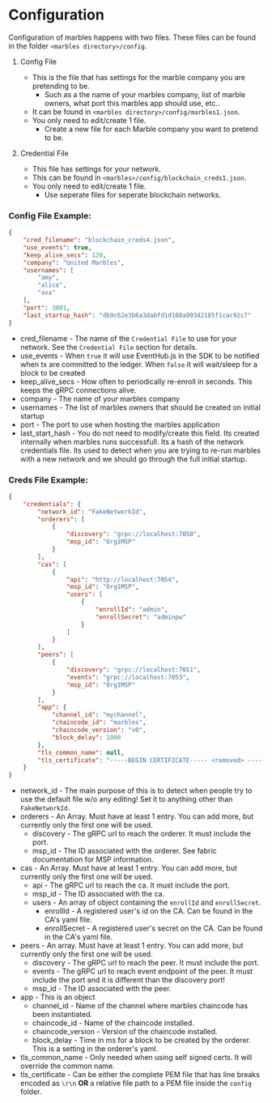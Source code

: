 # Configuration

Configuration of marbles happens with two files. 
These files can be found in the folder `<marbles directory>/config`. 

1. Config File 
	- This is the file that has settings for the marble company you are pretending to be. 
		- Such as a the name of your marbles company, list of marble owners, what port this marbles app should use, etc.. 
	- It can be found in `<marbles directory>/config/marbles1.json`. 
	- You only need to edit/create 1 file.
		- Create a new file for each Marble company you want to pretend to be.

1. Credential File 
	- This file has settings for your network. 
	- This can be found in `<marbles>/config/blockchain_creds1.json`. 
	- You only need to edit/create 1 file.
		- Use seperate files for seperate blockchain networks.



### Config File Example:

```json
{
    "cred_filename": "blockchain_creds4.json",
    "use_events": true,
    "keep_alive_secs": 120,
    "company": "United Marbles",
    "usernames": [
        "amy",
        "alice",
        "ava"
    ],
    "port": 3001,
    "last_startup_hash": "db9c62e3b6a3dabfd1d108a99342185f1cac92c7"
}

```

- cred_filename - The name of the `Credential File` to use for your network. See the `Credential File` section for details.
- use_events - When `true` it will use EventHub.js in the SDK to be notified when tx are committed to the ledger. When `false` it will wait/sleep for a block to be created
- keep_alive_secs - How often to periodically re-enroll in seconds.  This keeps the gRPC connections alive.
- company - The name of your marbles company
- usernames - The list of marbles owners that should be created on initial startup
- port - The port to use when hosting the marbles application
- last_start_hash - You do not need to modify/create this field. Its created internally when marbles runs successfull. Its a hash of the network credentials file. Its used to detect when you are trying to re-run marbles with a new network and we should go through the full initial startup.



### Creds File Example:

```json
{
    "credentials": {
        "network_id": "FakeNetworkId",
        "orderers": [
            {
                "discovery": "grpc://localhost:7050",
                "msp_id": "Org1MSP"
            }
        ],
        "cas": [
            {
                "api": "http://localhost:7054",
                "msp_id": "Org1MSP",
                "users": [
                    {
                        "enrollId": "admin",
                        "enrollSecret": "adminpw"
                    }
                ]
            }
        ],
        "peers": [
            {
                "discovery": "grpc://localhost:7051",
                "events": "grpc://localhost:7053",
                "msp_id": "Org1MSP"
            }
        ],
        "app": {
            "channel_id": "mychannel",
            "chaincode_id": "marbles",
            "chaincode_version": "v0",
            "block_delay": 1000
        },
		"tls_common_name": null,
		"tls_certificate": "-----BEGIN CERTIFICATE----- <removed> -----END CERTIFICATE-----\r\n"
    }
}
```

- network_id - The main purpose of this is to detect when people try to use the default file w/o any editing! Set it to anything other than `FakeNetworkId`.
- orderers - An Array. Must have at least 1 entry. You can add more, but currently only the first one will be used.
	- discovery - The gRPC url to reach the orderer. It must include the port.
	- msp_id - The ID associated with the orderer. See fabric documentation for MSP information.
- cas - An Array. Must have at least 1 entry. You can add more, but currently only the first one will be used.
	- api - The gRPC url to reach the ca. It must include the port.
	- msp_id - The ID associated with the ca.
	- users - An array of object containing the `enrollId` and `enrollSecret`.
		- enrollId - A registered user's id on the CA. Can be found in the CA's yaml file.
		- enrollSecret - A registered user's secret on the CA. Can be found in the CA's yaml file. 
- peers - An array. Must have at least 1 entry. You can add more, but currently only the first one will be used.
	- discovery - The gRPC url to reach the peer. It must include the port.
	- events - The gRPC url to reach event endpoint of the peer. It must include the port and it is different than the discovery port!
	- msp_id - The ID associated with the peer.
- app - This is an object
	- channel_id - Name of the channel where marbles chaincode has been instantiated.
	- chaincode_id - Name of the chaincode installed.
	- chaincode_version - Version of the chaincode installed.
	- block_delay - Time in ms for a block to be created by the orderer. This is a setting in the orderer's yaml.
- tls_common_name - Only needed when using self signed certs. It will override the common name.
- tls_certificate - Can be either the complete PEM file that has line breaks encoded as `\r\n` **OR** a relative file path to a PEM file inside the `config` folder.
